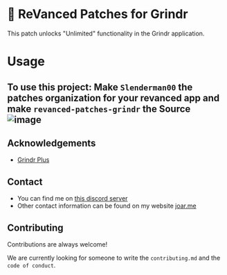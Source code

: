 # 🤙 ReVanced Patches for Grindr
This patch unlocks "Unlimited" functionality in the Grindr application.


# Usage
To use this project:
Make ```Slenderman00``` the patches organization for your revanced app and make ```revanced-patches-grindr``` the Source
![image](https://i.imgur.com/f9Y9S4l.png)
---



## Acknowledgements

 - [Grindr Plus](https://github.com/ElJaviLuki/GrindrPlus)

## Contact
- You can find me on [this discord server](https://discord.gg/SPb6Kc7S4C)
- Other contact information can be found on my website [joar.me](https://joar.me)
## Contributing

Contributions are always welcome!

We are currently looking for someone to write the `contributing.md` and the `code of conduct`.

